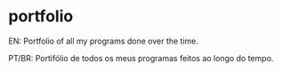 # portfolio
EN:
Portfolio of all my programs done over the time.

PT/BR:
Portifólio de todos os meus programas feitos ao longo do tempo.
